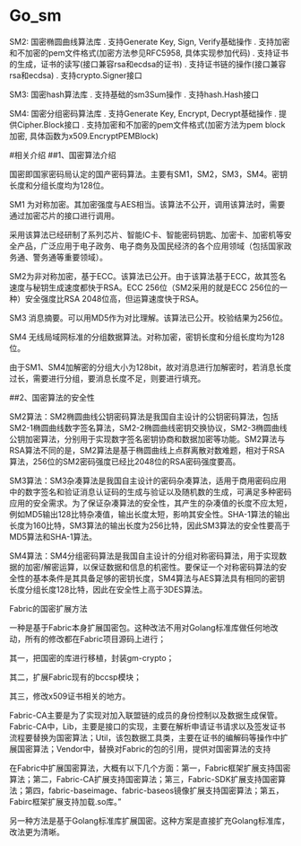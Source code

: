 # Go_sm
SM2: 国密椭圆曲线算法库
    . 支持Generate Key, Sign, Verify基础操作
    . 支持加密和不加密的pem文件格式(加密方法参见RFC5958, 具体实现参加代码)
    . 支持证书的生成，证书的读写(接口兼容rsa和ecdsa的证书)
    . 支持证书链的操作(接口兼容rsa和ecdsa)
    . 支持crypto.Signer接口

SM3: 国密hash算法库
   . 支持基础的sm3Sum操作
   . 支持hash.Hash接口

SM4: 国密分组密码算法库
    . 支持Generate Key, Encrypt, Decrypt基础操作
    . 提供Cipher.Block接口
    . 支持加密和不加密的pem文件格式(加密方法为pem block加密, 具体函数为x509.EncryptPEMBlock)

#相关介绍
##1、国密算法介绍

国密即国家密码局认定的国产密码算法。主要有SM1，SM2，SM3，SM4。密钥长度和分组长度均为128位。



SM1 为对称加密。其加密强度与AES相当。该算法不公开，调用该算法时，需要通过加密芯片的接口进行调用。

采用该算法已经研制了系列芯片、智能IC卡、智能密码钥匙、加密卡、加密机等安全产品，广泛应用于电子政务、电子商务及国民经济的各个应用领域（包括国家政务通、警务通等重要领域）。



SM2为非对称加密，基于ECC。该算法已公开。由于该算法基于ECC，故其签名速度与秘钥生成速度都快于RSA。ECC 256位（SM2采用的就是ECC 256位的一种）安全强度比RSA 2048位高，但运算速度快于RSA。



SM3 消息摘要。可以用MD5作为对比理解。该算法已公开。校验结果为256位。



SM4 无线局域网标准的分组数据算法。对称加密，密钥长度和分组长度均为128位。

 

由于SM1、SM4加解密的分组大小为128bit，故对消息进行加解密时，若消息长度过长，需要进行分组，要消息长度不足，则要进行填充。



##2、国密算法的安全性

SM2算法：SM2椭圆曲线公钥密码算法是我国自主设计的公钥密码算法，包括SM2-1椭圆曲线数字签名算法，SM2-2椭圆曲线密钥交换协议，SM2-3椭圆曲线公钥加密算法，分别用于实现数字签名密钥协商和数据加密等功能。SM2算法与RSA算法不同的是，SM2算法是基于椭圆曲线上点群离散对数难题，相对于RSA算法，256位的SM2密码强度已经比2048位的RSA密码强度要高。

SM3算法：SM3杂凑算法是我国自主设计的密码杂凑算法，适用于商用密码应用中的数字签名和验证消息认证码的生成与验证以及随机数的生成，可满足多种密码应用的安全需求。为了保证杂凑算法的安全性，其产生的杂凑值的长度不应太短，例如MD5输出128比特杂凑值，输出长度太短，影响其安全性。SHA-1算法的输出长度为160比特，SM3算法的输出长度为256比特，因此SM3算法的安全性要高于MD5算法和SHA-1算法。

SM4算法：SM4分组密码算法是我国自主设计的分组对称密码算法，用于实现数据的加密/解密运算，以保证数据和信息的机密性。要保证一个对称密码算法的安全性的基本条件是其具备足够的密钥长度，SM4算法与AES算法具有相同的密钥长度分组长度128比特，因此在安全性上高于3DES算法。




Fabric的国密扩展方法

一种是基于Fabric本身扩展国密包。这种改法不用对Golang标准库做任何地改动，所有的修改都在Fabric项目源码上进行；

其一，把国密的库进行移植，封装gm-crypto；

其二，扩展Fabric现有的bccsp模块；

其三，修改x509证书相关的地方。

Fabric-CA主要是为了实现对加入联盟链的成员的身份控制以及数据生成保管。Fabric-CA中，Lib，主要是接口的实现，主要在解析申请证书请求以及签发证书流程要替换为国密算法；Util，该包数据工具类，主要在证书的编解码等操作中扩展国密算法；Vendor中，替换对Fabric的包的引用，提供对国密算法的支持

在Fabric中扩展国密算法，大概有以下几个方面：第一，Fabric框架扩展支持国密算法；第二，Fabric-CA扩展支持国密算法；第三，Fabric-SDK扩展支持国密算法；第四，fabric-baseimage、fabric-baseos镜像扩展支持国密算法；第五，Fabirc框架扩展支持加载.so库。”



另一种方法是基于Golang标准库扩展国密。这种方案是直接扩充Golang标准库，改法更为清晰。





